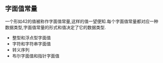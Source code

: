 ## 字面值常量

一个形如42的值被称作字面值常量,这样的值一望便知.每个字面值常量都对应一种数据类型,字面值常量的形式和值决定了它的数据类型.

* 整型和浮点型字面值
* 字符和字符串字面值
* 转义序列
* 布尔字面值和指针字面值
